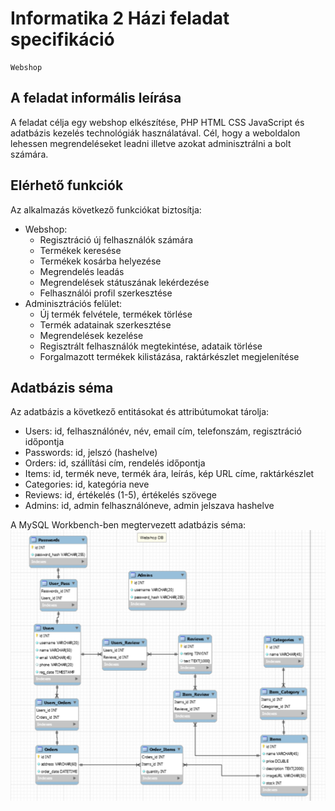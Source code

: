 # Informatika 2 Házi feladat specifikáció
	Webshop
## A feladat informális leírása
A feladat célja egy webshop elkészítése, PHP HTML CSS JavaScript és adatbázis kezelés technológiák használatával. Cél, hogy a weboldalon lehessen megrendeléseket leadni illetve azokat adminisztrálni a bolt számára.
## Elérhető funkciók
Az alkalmazás következő funkciókat biztosítja:
 * Webshop:
	* Regisztráció új felhasználók számára
	* Termékek keresése
	* Termékek kosárba helyezése
	* Megrendelés leadás
	* Megrendelések státuszának lekérdezése
	* Felhasználói profil szerkesztése
 * Adminisztrációs felület:
	* Új termék felvétele, termékek törlése
	* Termék adatainak szerkesztése
	* Megrendelések kezelése
	* Regisztrált felhasználók megtekintése, adataik törlése
	* Forgalmazott termékek kilistázása, raktárkészlet megjelenítése
## Adatbázis séma
Az adatbázis a következő entitásokat és attribútumokat tárolja:
 * Users: id, felhasználónév, név, email cím, telefonszám, regisztráció időpontja
 * Passwords: id, jelszó (hashelve)
 * Orders: id, szállítási cím, rendelés időpontja
 * Items: id, termék neve, termék ára, leírás, kép URL címe, raktárkészlet
 * Categories: id, kategória neve
 * Reviews: id, értékelés (1-5), értékelés szövege
 * Admins: id, admin felhasználóneve, admin jelszava hashelve

A MySQL Workbench-ben megtervezett adatbázis séma:
![Kep](./dbschema.png "schema")


